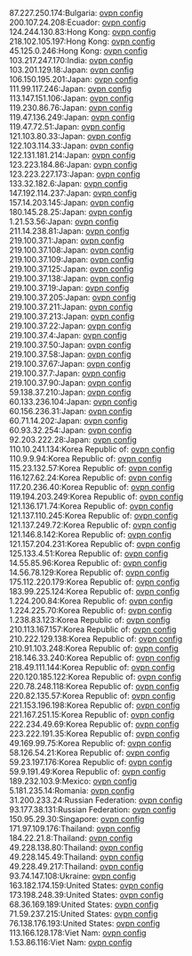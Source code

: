87.227.250.174:Bulgaria: [ovpn config](vpn/87_227_250_174.ovpn)  
200.107.24.208:Ecuador: [ovpn config](vpn/200_107_24_208.ovpn)  
124.244.130.83:Hong Kong: [ovpn config](vpn/124_244_130_83.ovpn)  
218.102.105.197:Hong Kong: [ovpn config](vpn/218_102_105_197.ovpn)  
45.125.0.246:Hong Kong: [ovpn config](vpn/45_125_0_246.ovpn)  
103.217.247.170:India: [ovpn config](vpn/103_217_247_170.ovpn)  
103.201.129.18:Japan: [ovpn config](vpn/103_201_129_18.ovpn)  
106.150.195.201:Japan: [ovpn config](vpn/106_150_195_201.ovpn)  
111.99.117.246:Japan: [ovpn config](vpn/111_99_117_246.ovpn)  
113.147.151.106:Japan: [ovpn config](vpn/113_147_151_106.ovpn)  
119.230.86.76:Japan: [ovpn config](vpn/119_230_86_76.ovpn)  
119.47.136.249:Japan: [ovpn config](vpn/119_47_136_249.ovpn)  
119.47.72.51:Japan: [ovpn config](vpn/119_47_72_51.ovpn)  
121.103.80.33:Japan: [ovpn config](vpn/121_103_80_33.ovpn)  
122.103.114.33:Japan: [ovpn config](vpn/122_103_114_33.ovpn)  
122.131.181.214:Japan: [ovpn config](vpn/122_131_181_214.ovpn)  
123.223.184.86:Japan: [ovpn config](vpn/123_223_184_86.ovpn)  
123.223.227.173:Japan: [ovpn config](vpn/123_223_227_173.ovpn)  
133.32.182.6:Japan: [ovpn config](vpn/133_32_182_6.ovpn)  
147.192.114.237:Japan: [ovpn config](vpn/147_192_114_237.ovpn)  
157.14.203.145:Japan: [ovpn config](vpn/157_14_203_145.ovpn)  
180.145.28.25:Japan: [ovpn config](vpn/180_145_28_25.ovpn)  
1.21.53.56:Japan: [ovpn config](vpn/1_21_53_56.ovpn)  
211.14.238.81:Japan: [ovpn config](vpn/211_14_238_81.ovpn)  
219.100.37.1:Japan: [ovpn config](vpn/219_100_37_1.ovpn)  
219.100.37.108:Japan: [ovpn config](vpn/219_100_37_108.ovpn)  
219.100.37.109:Japan: [ovpn config](vpn/219_100_37_109.ovpn)  
219.100.37.125:Japan: [ovpn config](vpn/219_100_37_125.ovpn)  
219.100.37.138:Japan: [ovpn config](vpn/219_100_37_138.ovpn)  
219.100.37.19:Japan: [ovpn config](vpn/219_100_37_19.ovpn)  
219.100.37.205:Japan: [ovpn config](vpn/219_100_37_205.ovpn)  
219.100.37.211:Japan: [ovpn config](vpn/219_100_37_211.ovpn)  
219.100.37.213:Japan: [ovpn config](vpn/219_100_37_213.ovpn)  
219.100.37.22:Japan: [ovpn config](vpn/219_100_37_22.ovpn)  
219.100.37.4:Japan: [ovpn config](vpn/219_100_37_4.ovpn)  
219.100.37.50:Japan: [ovpn config](vpn/219_100_37_50.ovpn)  
219.100.37.58:Japan: [ovpn config](vpn/219_100_37_58.ovpn)  
219.100.37.67:Japan: [ovpn config](vpn/219_100_37_67.ovpn)  
219.100.37.7:Japan: [ovpn config](vpn/219_100_37_7.ovpn)  
219.100.37.90:Japan: [ovpn config](vpn/219_100_37_90.ovpn)  
59.138.37.210:Japan: [ovpn config](vpn/59_138_37_210.ovpn)  
60.133.236.104:Japan: [ovpn config](vpn/60_133_236_104.ovpn)  
60.156.236.31:Japan: [ovpn config](vpn/60_156_236_31.ovpn)  
60.71.14.202:Japan: [ovpn config](vpn/60_71_14_202.ovpn)  
60.93.32.254:Japan: [ovpn config](vpn/60_93_32_254.ovpn)  
92.203.222.28:Japan: [ovpn config](vpn/92_203_222_28.ovpn)  
110.10.241.134:Korea Republic of: [ovpn config](vpn/110_10_241_134.ovpn)  
110.9.9.94:Korea Republic of: [ovpn config](vpn/110_9_9_94.ovpn)  
115.23.132.57:Korea Republic of: [ovpn config](vpn/115_23_132_57.ovpn)  
116.127.62.24:Korea Republic of: [ovpn config](vpn/116_127_62_24.ovpn)  
117.20.236.40:Korea Republic of: [ovpn config](vpn/117_20_236_40.ovpn)  
119.194.203.249:Korea Republic of: [ovpn config](vpn/119_194_203_249.ovpn)  
121.136.171.74:Korea Republic of: [ovpn config](vpn/121_136_171_74.ovpn)  
121.137.110.245:Korea Republic of: [ovpn config](vpn/121_137_110_245.ovpn)  
121.137.249.72:Korea Republic of: [ovpn config](vpn/121_137_249_72.ovpn)  
121.146.8.142:Korea Republic of: [ovpn config](vpn/121_146_8_142.ovpn)  
121.157.204.231:Korea Republic of: [ovpn config](vpn/121_157_204_231.ovpn)  
125.133.4.51:Korea Republic of: [ovpn config](vpn/125_133_4_51.ovpn)  
14.55.85.96:Korea Republic of: [ovpn config](vpn/14_55_85_96.ovpn)  
14.56.78.129:Korea Republic of: [ovpn config](vpn/14_56_78_129.ovpn)  
175.112.220.179:Korea Republic of: [ovpn config](vpn/175_112_220_179.ovpn)  
183.99.225.124:Korea Republic of: [ovpn config](vpn/183_99_225_124.ovpn)  
1.224.200.84:Korea Republic of: [ovpn config](vpn/1_224_200_84.ovpn)  
1.224.225.70:Korea Republic of: [ovpn config](vpn/1_224_225_70.ovpn)  
1.238.83.123:Korea Republic of: [ovpn config](vpn/1_238_83_123.ovpn)  
210.113.167.157:Korea Republic of: [ovpn config](vpn/210_113_167_157.ovpn)  
210.222.129.138:Korea Republic of: [ovpn config](vpn/210_222_129_138.ovpn)  
210.91.103.248:Korea Republic of: [ovpn config](vpn/210_91_103_248.ovpn)  
218.146.33.240:Korea Republic of: [ovpn config](vpn/218_146_33_240.ovpn)  
218.49.111.144:Korea Republic of: [ovpn config](vpn/218_49_111_144.ovpn)  
220.120.185.122:Korea Republic of: [ovpn config](vpn/220_120_185_122.ovpn)  
220.78.248.118:Korea Republic of: [ovpn config](vpn/220_78_248_118.ovpn)  
220.82.135.57:Korea Republic of: [ovpn config](vpn/220_82_135_57.ovpn)  
221.153.196.198:Korea Republic of: [ovpn config](vpn/221_153_196_198.ovpn)  
221.167.251.15:Korea Republic of: [ovpn config](vpn/221_167_251_15.ovpn)  
222.234.49.69:Korea Republic of: [ovpn config](vpn/222_234_49_69.ovpn)  
223.222.191.35:Korea Republic of: [ovpn config](vpn/223_222_191_35.ovpn)  
49.169.99.75:Korea Republic of: [ovpn config](vpn/49_169_99_75.ovpn)  
58.126.54.21:Korea Republic of: [ovpn config](vpn/58_126_54_21.ovpn)  
59.23.197.176:Korea Republic of: [ovpn config](vpn/59_23_197_176.ovpn)  
59.9.191.49:Korea Republic of: [ovpn config](vpn/59_9_191_49.ovpn)  
189.232.103.9:Mexico: [ovpn config](vpn/189_232_103_9.ovpn)  
5.181.235.14:Romania: [ovpn config](vpn/5_181_235_14.ovpn)  
31.200.233.24:Russian Federation: [ovpn config](vpn/31_200_233_24.ovpn)  
93.177.38.131:Russian Federation: [ovpn config](vpn/93_177_38_131.ovpn)  
150.95.29.30:Singapore: [ovpn config](vpn/150_95_29_30.ovpn)  
171.97.109.176:Thailand: [ovpn config](vpn/171_97_109_176.ovpn)  
184.22.21.8:Thailand: [ovpn config](vpn/184_22_21_8.ovpn)  
49.228.138.80:Thailand: [ovpn config](vpn/49_228_138_80.ovpn)  
49.228.145.49:Thailand: [ovpn config](vpn/49_228_145_49.ovpn)  
49.228.49.217:Thailand: [ovpn config](vpn/49_228_49_217.ovpn)  
93.74.147.108:Ukraine: [ovpn config](vpn/93_74_147_108.ovpn)  
163.182.174.159:United States: [ovpn config](vpn/163_182_174_159.ovpn)  
173.198.248.39:United States: [ovpn config](vpn/173_198_248_39.ovpn)  
68.36.169.189:United States: [ovpn config](vpn/68_36_169_189.ovpn)  
71.59.237.215:United States: [ovpn config](vpn/71_59_237_215.ovpn)  
76.138.176.193:United States: [ovpn config](vpn/76_138_176_193.ovpn)  
113.166.128.178:Viet Nam: [ovpn config](vpn/113_166_128_178.ovpn)  
1.53.86.116:Viet Nam: [ovpn config](vpn/1_53_86_116.ovpn)  

